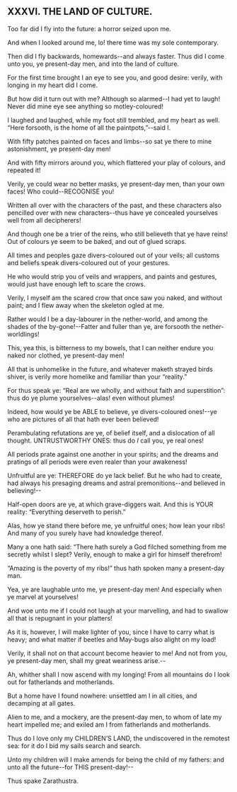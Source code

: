 ## XXXVI. THE LAND OF CULTURE.

Too far did I fly into the future: a horror seized upon me.

And when I looked around me, lo! there time was my sole contemporary.

Then did I fly backwards, homewards--and always faster. Thus did I come
unto you, ye present-day men, and into the land of culture.

For the first time brought I an eye to see you, and good desire: verily,
with longing in my heart did I come.

But how did it turn out with me? Although so alarmed--I had yet to
laugh! Never did mine eye see anything so motley-coloured!

I laughed and laughed, while my foot still trembled, and my heart as
well. “Here forsooth, is the home of all the paintpots,”--said I.

With fifty patches painted on faces and limbs--so sat ye there to mine
astonishment, ye present-day men!

And with fifty mirrors around you, which flattered your play of colours,
and repeated it!

Verily, ye could wear no better masks, ye present-day men, than your own
faces! Who could--RECOGNISE you!

Written all over with the characters of the past, and these characters
also pencilled over with new characters--thus have ye concealed
yourselves well from all decipherers!

And though one be a trier of the reins, who still believeth that ye have
reins! Out of colours ye seem to be baked, and out of glued scraps.

All times and peoples gaze divers-coloured out of your veils; all
customs and beliefs speak divers-coloured out of your gestures.

He who would strip you of veils and wrappers, and paints and gestures,
would just have enough left to scare the crows.

Verily, I myself am the scared crow that once saw you naked, and without
paint; and I flew away when the skeleton ogled at me.

Rather would I be a day-labourer in the nether-world, and among the
shades of the by-gone!--Fatter and fuller than ye, are forsooth the
nether-worldlings!

This, yea this, is bitterness to my bowels, that I can neither endure
you naked nor clothed, ye present-day men!

All that is unhomelike in the future, and whatever maketh strayed birds
shiver, is verily more homelike and familiar than your “reality.”

For thus speak ye: “Real are we wholly, and without faith and
superstition”: thus do ye plume yourselves--alas! even without plumes!

Indeed, how would ye be ABLE to believe, ye divers-coloured ones!--ye
who are pictures of all that hath ever been believed!

Perambulating refutations are ye, of belief itself, and a dislocation of
all thought. UNTRUSTWORTHY ONES: thus do _I_ call you, ye real ones!

All periods prate against one another in your spirits; and the dreams
and pratings of all periods were even realer than your awakeness!

Unfruitful are ye: THEREFORE do ye lack belief. But he who had to
create, had always his presaging dreams and astral premonitions--and
believed in believing!--

Half-open doors are ye, at which grave-diggers wait. And this is YOUR
reality: “Everything deserveth to perish.”

Alas, how ye stand there before me, ye unfruitful ones; how lean your
ribs! And many of you surely have had knowledge thereof.

Many a one hath said: “There hath surely a God filched something from
me secretly whilst I slept? Verily, enough to make a girl for himself
therefrom!

“Amazing is the poverty of my ribs!” thus hath spoken many a present-day
man.

Yea, ye are laughable unto me, ye present-day men! And especially when
ye marvel at yourselves!

And woe unto me if I could not laugh at your marvelling, and had to
swallow all that is repugnant in your platters!

As it is, however, I will make lighter of you, since I have to carry
what is heavy; and what matter if beetles and May-bugs also alight on my
load!

Verily, it shall not on that account become heavier to me! And not from
you, ye present-day men, shall my great weariness arise.--

Ah, whither shall I now ascend with my longing! From all mountains do I
look out for fatherlands and motherlands.

But a home have I found nowhere: unsettled am I in all cities, and
decamping at all gates.

Alien to me, and a mockery, are the present-day men, to whom of late my
heart impelled me; and exiled am I from fatherlands and motherlands.

Thus do I love only my CHILDREN’S LAND, the undiscovered in the remotest
sea: for it do I bid my sails search and search.

Unto my children will I make amends for being the child of my fathers:
and unto all the future--for THIS present-day!--

Thus spake Zarathustra.




